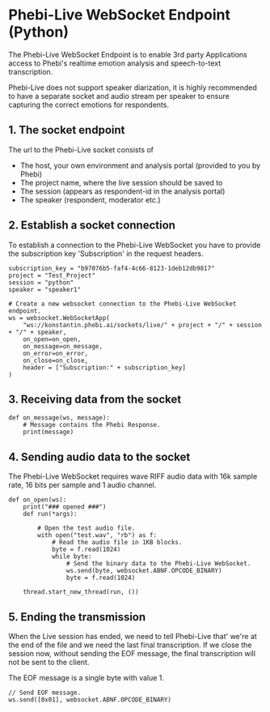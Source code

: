 # Phebi-Live WebSocket Endpoint (Python)
The Phebi-Live WebSocket Endpoint is to enable 3rd party Applications access to Phebi's realtime emotion analysis and speech-to-text transcription.

Phebi-Live does not support speaker diarization, it is highly recommended to have a separate socket and audio stream per speaker to ensure capturing the correct emotions for respondents.

## 1. The socket endpoint

The url to the Phebi-Live socket consists of

* The host, your own environment and analysis portal (provided to you by Phebi)
* The project name, where the live session should be saved to
* The session (appears as respondent-id in the analysis portal)
* The speaker (respondent, moderator etc.)



## 2. Establish a socket connection

To establish a connection to the Phebi-Live WebSocket you have to provide the subscription key 'Subscription' in the request headers.

```
subscription_key = "b97076b5-faf4-4c66-8123-1deb12db9817"
project = "Test_Project"
session = "python"
speaker = "speaker1"

# Create a new websocket connection to the Phebi-Live WebSocket endpoint.
ws = websocket.WebSocketApp(
    "ws://konstantin.phebi.ai/sockets/live/" + project + "/" + session + "/" + speaker,
    on_open=on_open,
    on_message=on_message,
    on_error=on_error,
    on_close=on_close,
    header = ["Subscription:" + subscription_key]
)
```

## 3. Receiving data from the socket

```
def on_message(ws, message):
    # Message contains the Phebi Response.
    print(message)
```

## 4. Sending audio data to the socket

The Phebi-Live WebSocket requires wave RIFF audio data with 16k sample rate, 16 bits per sample and 1 audio channel.

```
def on_open(ws):
    print("### opened ###")
    def run(*args):
    
        # Open the test audio file.
        with open("test.wav", "rb") as f:
            # Read the audio file in 1KB blocks.
            byte = f.read(1024)
            while byte:
                # Send the binary data to the Phebi-Live WebSocket.
                ws.send(byte, websocket.ABNF.OPCODE_BINARY)
                byte = f.read(1024)
        
    thread.start_new_thread(run, ())
```

## 5. Ending the transmission

When the Live session has ended, we need to tell Phebi-Live that' we're at the end of the file and we need the last final transcription.
If we close the session now, without sending the EOF message, the final transcription will not be sent to the client.

The EOF message is a single byte with value 1.

```
// Send EOF message.
ws.send([0x01], websocket.ABNF.OPCODE_BINARY)
```
